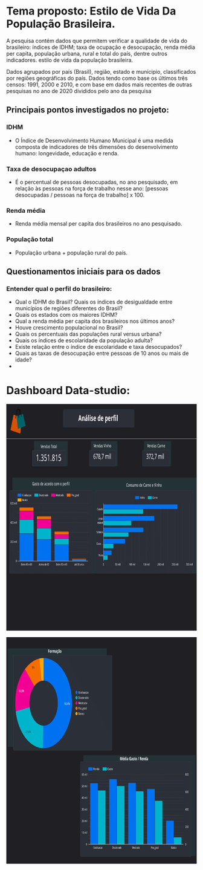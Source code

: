 # Tema proposto: Estilo de Vida Da População Brasileira.

A pesquisa contém dados que permitem verificar a qualidade de vida do brasileiro: índices de IDHM; taxa de ocupação e desocupação, renda média per capita, população urbana, rural e total do país, dentre outros indicadores.
estilo de vida da população brasileira.

Dados agrupados por país (Brasil), região, estado e munícipio, classificados por regiões geográficas do país.
Dados tendo como base os últimos três censos: 1991, 2000 e 2010, e com base em dados mais recentes de outras pesquisas no ano de 2020
divididos pelo ano da pesquisa


## Principais pontos investigados no projeto: 
### IDHM
 * O Índice de Desenvolvimento Humano Municipal é uma medida composta de indicadores de três dimensões do desenvolvimento humano: longevidade, educação e renda.
### Taxa de desocupaçao adultos
* É o percentual de pessoas desocupadas, no ano pesquisado, em relação às pessoas na força de trabalho nesse ano: [pessoas desocupadas / pessoas na força de trabalho] x 100.
### Renda média
* Renda média mensal per capita dos brasileiros no ano pesquisado.
### População total
* População urbana + população rural do país.


## Questionamentos iniciais para os dados
### Entender qual o perfil do brasileiro:
* Qual o IDHM do Brasil? Quais os índices de desigualdade entre municípios de regiões diferentes do Brasil? 
* Quais os estados com os maiores IDHM? 
* Qual a renda média per capita dos brasileiros nos últimos anos? 
* Houve crescimento populacional no Brasil? 
* Quais os percentuais das populações rural versus urbana? 
* Quais os índices de escolaridade da população adulta? 
* Existe relação entre o índice de escolaridade e taxa desocupados?
* Quais as taxas de desocupação entre pessoas de 10 anos ou mais de idade?
*

# Dashboard Data-studio:
<div style="display: inline_block">
  <img align="center" alt="Data-studio" height="600" width="800" src="https://github.com/guisantos13/campanha_marketing_pandas_pyspark/blob/daf45bd8f2b2080dd2c831a0654fb3c9a826db50/Campn-1.png">
</div>

<div style="display: inline_block"><br>
  <img align="center" alt="Data-studio" height="600" width="800" src="https://github.com/guisantos13/campanha_marketing_pandas_pyspark/blob/daf45bd8f2b2080dd2c831a0654fb3c9a826db50/Campn-2.png">
</div>



